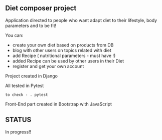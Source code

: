 ## Diet composer project

Application directed to people who want adapt diet 
to their lifestyle, body parameters and to be fit!

You can:
 - create your own diet based on products from DB
 - blog with other users on topics related with diet
 - add Recipe ( nutritional parameters - must have !)
 - added Recipe can be used by other users in their Diet
 - register and get your own account


Project created in Django

All tested in Pytest

    to check - . pytest

Front-End part created in Bootstrap with JavaScript

## STATUS
In progress!!


